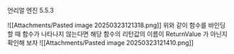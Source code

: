 언리얼 엔진 5.5.3

![[Attachments/Pasted image 20250323121318.png]]
위와 같이 함수를 바인딩 할 때 함수가 나타나지 않는다면 해당 함수의 리턴값의 이름이
ReturnValue
가 아닌지 확인해 보자
![[Attachments/Pasted image 20250323121410.png]]
